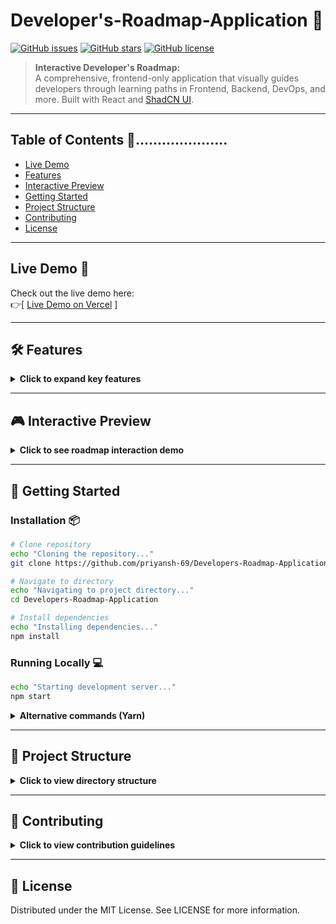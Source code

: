 # Developer's-Roadmap-Application 🌟

[![GitHub issues](https://img.shields.io/github/issues/priyansh-69/Developers-Roadmap-Application)](https://github.com/priyansh-69/Developers-Roadmap-Application/issues)
[![GitHub stars](https://img.shields.io/github/stars/priyansh-69/Developers-Roadmap-Application)](https://github.com/priyansh-69/Developers-Roadmap-Application/stargazers)
[![GitHub license](https://img.shields.io/github/license/priyansh-69/Developers-Roadmap-Application)](https://github.com/priyansh-69/Developers-Roadmap-Application/blob/main/LICENSE)

> **Interactive Developer's Roadmap:**  
> A comprehensive, frontend-only application that visually guides developers through learning paths in Frontend, Backend, DevOps, and more. Built with React and [ShadCN UI](https://ui.shadcn.com/).

---

## Table of Contents 💑.....................

- [Live Demo](#live-demo)
- [Features](#-features)
- [Interactive Preview](#-interactive-preview)
- [Getting Started](#-getting-started)
- [Project Structure](#-project-structure)
- [Contributing](#-contributing)
- [License](#-license)

---

## Live Demo 🚀

Check out the live demo here:  
👉[ [Live Demo on Vercel](https://developers-roadmap-application.vercel.app/)  ]


---

## 🛠 Features

<details>
  <summary><b>Click to expand key features</b></summary>

### Interactive Roadmap Cards 🃏
- Expand/collapse learning paths
- Progress tracking indicators
- Resource links embedded in cards

### Theme System 🌃
- Instant dark/light mode toggle
- System preference detections
- Smooth transition animations

### Enhanced UX 🔍
- Instant search filtering
- Mobile-first responsive design
- Keyboard navigation support

### Tech Stack 💻
- React + TypeScript
- ShadCN UI components
- CSS Variables for theming
</details>

---

## 🎮 Interactive Preview

<details>
  <summary><strong>Click to see roadmap interaction demo</strong></summary>
  
  ![Roadmap Demo](./assets/roadmap-demo.gif)  
  *Replace with your actual demo GIF*
  
  ### Interaction Guide
  - **Click cards** to expand/collapse
  - **Drag** to scroll horizontally
  - **Type** in search bar to filter
  - **Click sun/moon** to toggle theme
</details>

---

## 🚦 Getting Started

### Installation 📦

```bash
# Clone repository
echo "Cloning the repository..."
git clone https://github.com/priyansh-69/Developers-Roadmap-Application.git

# Navigate to directory
echo "Navigating to project directory..."
cd Developers-Roadmap-Application

# Install dependencies
echo "Installing dependencies..."
npm install
```

### Running Locally 💻

```bash
echo "Starting development server..."
npm start
```

<details> <summary><b>Alternative commands (Yarn)</b></summary>

```bash
echo "Installing dependencies using Yarn..."
yarn

echo "Starting server using Yarn..."
yarn start
```
</details>

---

## 📁 Project Structure
<details> <summary><b>Click to view directory structure</b></summary>

```
├── public/
│   └── index.html
├── src/
│   ├── assets/               # Media files
│   ├── components/           # Reusable components
│   ├── data/                 # JSON data files
│   ├── styles/               # Global CSS
│   ├── App.tsx               # Root component
│   └── index.tsx             # Entry point
├── .gitignore
├── package.json
└── README.md
```
</details>

---

## 🤝 Contributing
<details> <summary><b>Click to view contribution guidelines</b></summary>

### Fork the repository

### Create your feature branch:
```bash
echo "Creating new feature branch..."
git checkout -b feature/AmazingFeature
```

### Commit changes:
```bash
echo "Committing changes..."
git commit -m 'Add some AmazingFeature'
```

### Push to branch:
```bash
echo "Pushing to repository..."
git push origin feature/AmazingFeature
```

### Open a Pull Request

</details>

---

## 📝 License
Distributed under the MIT License. See LICENSE for more information.
